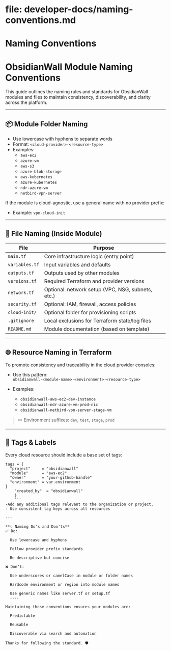 
# file: developer-docs/naming-conventions.md
# Naming Conventions

# ObsidianWall Module Naming Conventions

This guide outlines the naming rules and standards for ObsidianWall modules and files to maintain consistency, discoverability, and clarity across the platform.

---

## 📦 Module Folder Naming

- Use lowercase with hyphens to separate words
- Format: `<cloud-provider>-<resource-type>`
- Examples:
  - `aws-ec2`
  - `azure-vm`
  - `aws-s3`
  - `azure-blob-storage`
  - `aws-kubernetes`
  - `azure-kubernetes`
  - `ndr-azure-vm`
  - `netbird-vpn-server`

If the module is cloud-agnostic, use a general name with no provider prefix:
- Example: `vpn-cloud-init`

---

## 📁 File Naming (Inside Module)

| File               | Purpose                                             |
|--------------------|-----------------------------------------------------|
| `main.tf`          | Core infrastructure logic (entry point)            |
| `variables.tf`     | Input variables and defaults                        |
| `outputs.tf`       | Outputs used by other modules                       |
| `versions.tf`      | Required Terraform and provider versions           |
| `network.tf`       | Optional: network setup (VPC, NSG, subnets, etc.)  |
| `security.tf`      | Optional: IAM, firewall, access policies            |
| `cloud-init/`      | Optional folder for provisioning scripts            |
| `.gitignore`       | Local exclusions for Terraform state/log files     |
| `README.md`        | Module documentation (based on template)           |

---

## 🌐 Resource Naming in Terraform

To promote consistency and traceability in the cloud provider consoles:

- Use this pattern:  
  `obsidianwall-<module-name>-<environment>-<resource-type>`

- Examples:
  - `obsidianwall-aws-ec2-dev-instance`
  - `obsidianwall-ndr-azure-vm-prod-nic`
  - `obsidianwall-netbird-vpn-server-stage-vm`

> ✏️ Environment suffixes: `dev`, `test`, `stage`, `prod`

---

## 🤖 Tags & Labels

Every cloud resource should include a base set of tags:

```hcl
tags = {
  "project"     = "obsidianwall"
  "module"      = "aws-ec2"
  "owner"       = "your-github-handle"
  "environment" = var.environment
}
    "created_by"  = "obsidianwall"
    }
    ```
-Add any additional tags relevant to the organization or project.   
- Use consistent tag keys across all resources 

---

**💡 Naming Do's and Don'ts**
✅ Do:

  Use lowercase and hyphens

  Follow provider prefix standards

  Be descriptive but concise

❌ Don’t:

  Use underscores or camelCase in module or folder names

  Hardcode environment or region into module names

  Use generic names like server.tf or setup.tf
  ----

Maintaining these conventions ensures your modules are:

  Predictable

  Reusable

  Discoverable via search and automation

Thanks for following the standard. 🛡️